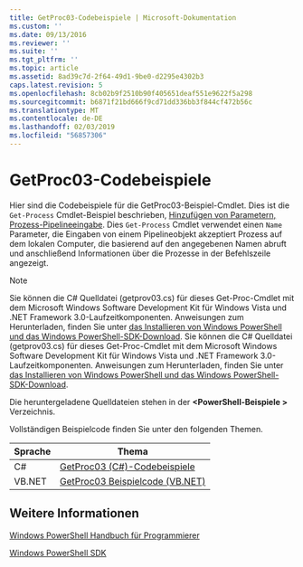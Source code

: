 ```yaml
---
title: GetProc03-Codebeispiele | Microsoft-Dokumentation
ms.custom: ''
ms.date: 09/13/2016
ms.reviewer: ''
ms.suite: ''
ms.tgt_pltfrm: ''
ms.topic: article
ms.assetid: 8ad39c7d-2f64-49d1-9be0-d2295e4302b3
caps.latest.revision: 5
ms.openlocfilehash: 8cb02b9f2510b90f405651deaf551e9622f5a298
ms.sourcegitcommit: b6871f21bd666f9cd71dd336bb3f844cf472b56c
ms.translationtype: MT
ms.contentlocale: de-DE
ms.lasthandoff: 02/03/2019
ms.locfileid: "56857306"
---
```

# <a name="getproc03-code-samples"></a>GetProc03-Codebeispiele

Hier sind die Codebeispiele für die GetProc03-Beispiel-Cmdlet. Dies ist die `Get-Process` Cmdlet-Beispiel beschrieben, [Hinzufügen von Parametern, Prozess-Pipelineeingabe](../cmdlet/adding-parameters-that-process-pipeline-input.md). Dies `Get-Process` Cmdlet verwendet einen `Name` Parameter, die Eingaben von einem Pipelineobjekt akzeptiert Prozess auf dem lokalen Computer, die basierend auf den angegebenen Namen abruft und anschließend Informationen über die Prozesse in der Befehlszeile angezeigt.

> [!NOTE]
> Sie können die C# Quelldatei (getprov03.cs) für dieses Get-Proc-Cmdlet mit dem Microsoft Windows Software Development Kit für Windows Vista und .NET Framework 3.0-Laufzeitkomponenten. Anweisungen zum Herunterladen, finden Sie unter [das Installieren von Windows PowerShell und das Windows PowerShell-SDK-Download](/powershell/developer/installing-the-windows-powershell-sdk).
> Sie können die C# Quelldatei (getprov03.cs) für dieses Get-Proc-Cmdlet mit dem Microsoft Windows Software Development Kit für Windows Vista und .NET Framework 3.0-Laufzeitkomponenten. Anweisungen zum Herunterladen, finden Sie unter [das Installieren von Windows PowerShell und das Windows PowerShell-SDK-Download](/powershell/developer/installing-the-windows-powershell-sdk).
>
> Die heruntergeladene Quelldateien stehen in der  **\<PowerShell-Beispiele >** Verzeichnis.

Vollständigen Beispielcode finden Sie unter den folgenden Themen.

|Sprache|Thema|
|--------------|-----------|
|C#|[GetProc03 (C#)-Codebeispiele](./getproc03-csharp-sample-code.md)|
|VB.NET|[GetProc03 Beispielcode (VB.NET)](./getproc03-vb-net-sample-code.md)|

## <a name="see-also"></a>Weitere Informationen

[Windows PowerShell Handbuch für Programmierer](./windows-powershell-programmer-s-guide.md)

[Windows PowerShell SDK](../windows-powershell-reference.md)